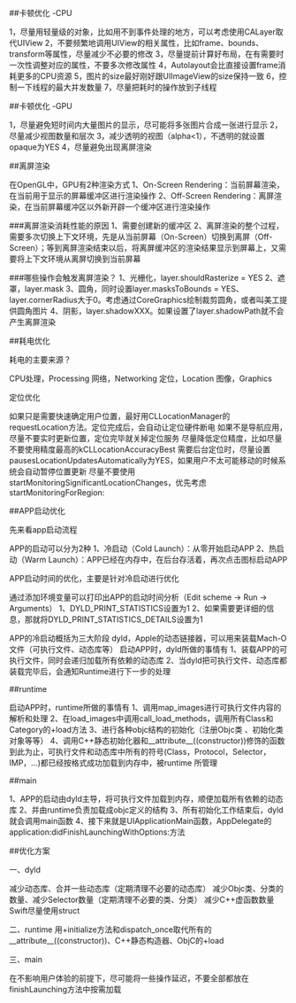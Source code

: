##卡顿优化 -CPU

1，尽量用轻量级的对象，比如用不到事件处理的地方，可以考虑使用CALayer取代UIView
2，不要频繁地调用UIView的相关属性，比如frame、bounds、transform等属性，尽量减少不必要的修改
3，尽量提前计算好布局，在有需要时一次性调整对应的属性，不要多次修改属性
4，Autolayout会比直接设置frame消耗更多的CPU资源
5，图片的size最好刚好跟UIImageView的size保持一致
6，控制一下线程的最大并发数量
7，尽量把耗时的操作放到子线程

##卡顿优化 -GPU

1，尽量避免短时间内大量图片的显示，尽可能将多张图片合成一张进行显示
2，尽量减少视图数量和层次
3，减少透明的视图（alpha<1），不透明的就设置opaque为YES
4，尽量避免出现离屏渲染


##离屏渲染

在OpenGL中，GPU有2种渲染方式
1、On-Screen Rendering：当前屏幕渲染，在当前用于显示的屏幕缓冲区进行渲染操作
2、Off-Screen Rendering：离屏渲染，在当前屏幕缓冲区以外新开辟一个缓冲区进行渲染操作

###离屏渲染消耗性能的原因
1、需要创建新的缓冲区
2、离屏渲染的整个过程，需要多次切换上下文环境，先是从当前屏幕（On-Screen）切换到离屏（Off-Screen）；等到离屏渲染结束以后，将离屏缓冲区的渲染结果显示到屏幕上，又需要将上下文环境从离屏切换到当前屏幕

###哪些操作会触发离屏渲染？
1、光栅化，layer.shouldRasterize = YES
2、遮罩，layer.mask
3、圆角，同时设置layer.masksToBounds = YES、layer.cornerRadius大于0。考虑通过CoreGraphics绘制裁剪圆角，或者叫美工提供圆角图片
4、阴影，layer.shadowXXX。如果设置了layer.shadowPath就不会产生离屏渲染

##耗电优化

耗电的主要来源？


CPU处理，Processing
网络，Networking
定位，Location
图像，Graphics

定位优化

如果只是需要快速确定用户位置，最好用CLLocationManager的requestLocation方法。定位完成后，会自动让定位硬件断电
如果不是导航应用，尽量不要实时更新位置，定位完毕就关掉定位服务
尽量降低定位精度，比如尽量不要使用精度最高的kCLLocationAccuracyBest
需要后台定位时，尽量设置pausesLocationUpdatesAutomatically为YES，如果用户不太可能移动的时候系统会自动暂停位置更新
尽量不要使用startMonitoringSignificantLocationChanges，优先考虑startMonitoringForRegion:

##APP启动优化

先来看app启动流程

APP的启动可以分为2种
1、冷启动（Cold Launch）：从零开始启动APP
2、热启动（Warm Launch）：APP已经在内存中，在后台存活着，再次点击图标启动APP

APP启动时间的优化，主要是针对冷启动进行优化

通过添加环境变量可以打印出APP的启动时间分析（Edit scheme -> Run -> Arguments）
1、DYLD_PRINT_STATISTICS设置为1
2、如果需要更详细的信息，那就将DYLD_PRINT_STATISTICS_DETAILS设置为1

APP的冷启动概括为三大阶段
dyld，Apple的动态链接器，可以用来装载Mach-O文件（可执行文件、动态库等）
启动APP时，dyld所做的事情有
1、装载APP的可执行文件，同时会递归加载所有依赖的动态库
2、当dyld把可执行文件、动态库都装载完毕后，会通知Runtime进行下一步的处理

##runtime

启动APP时，runtime所做的事情有
1、调用map_images进行可执行文件内容的解析和处理
2、在load_images中调用call_load_methods，调用所有Class和Category的+load方法
3、进行各种objc结构的初始化（注册Objc类 、初始化类对象等等）
4、调用C++静态初始化器和__attribute__((constructor))修饰的函数
到此为止，可执行文件和动态库中所有的符号(Class，Protocol，Selector，IMP，…)都已经按格式成功加载到内存中，被runtime 所管理

##main

1、APP的启动由dyld主导，将可执行文件加载到内存，顺便加载所有依赖的动态库
2、并由runtime负责加载成objc定义的结构
3、所有初始化工作结束后，dyld就会调用main函数
4、接下来就是UIApplicationMain函数，AppDelegate的application:didFinishLaunchingWithOptions:方法

##优化方案

一、dyld

减少动态库、合并一些动态库（定期清理不必要的动态库）
减少Objc类、分类的数量、减少Selector数量（定期清理不必要的类、分类）
减少C++虚函数数量
Swift尽量使用struct

二、runtime
用+initialize方法和dispatch_once取代所有的__attribute__((constructor))、C++静态构造器、ObjC的+load

三、main

在不影响用户体验的前提下，尽可能将一些操作延迟，不要全部都放在finishLaunching方法中按需加载